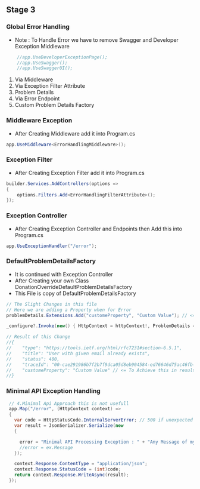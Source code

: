 ﻿## Stage 3

### Global Error Handling
- Note : To Handle Error we have to remove Swagger and Developer Exception Middleware
```c#
    //app.UseDeveloperExceptionPage();
    //app.UseSwagger();
    //app.UseSwaggerUI();
```
1. Via Middleware
2. Via Exception Filter Attribute
3. Problem Details
4. Via Error Endpoint
5. Custom Problem Details Factory

### Middleware Exception
- After Creating Middleware add it into Program.cs
```c#
app.UseMiddleware<ErrorHandlingMiddleware>();
```

### Exception Filter
- After Creating Exception Filter add it into Program.cs
```c#
builder.Services.AddControllers(options =>
{
    options.Filters.Add<ErrorHandlingFilterAttribute>();
});
```

### Exception Controller
- After Creating Exception Controller and Endpoints then Add this into Program.cs
```c#
app.UseExceptionHandler("/error");
```

### DefaultProblemDetailsFactory
- It is continued with Exception Controller
- After Creating your own Class DonationOverrideDefaultProblemDetailsFactory
- This File is copy of DefaultProblemDetailsFactory 
```c#
// The Slight Changes in this file
// Here we are adding a Property when for Error
problemDetails.Extensions.Add("customeProperty", "Custom Value"); // <=

_configure?.Invoke(new() { HttpContext = httpContext!, ProblemDetails = problemDetails });

// Result of this Change
//{
//    "type": "https://tools.ietf.org/html/rfc7231#section-6.5.1",
//    "title": "User with given email already exists",
//    "status": 400,
//    "traceId": "00-cae291986b7f2b7f9dca05d8eb904584-ed76646d75ac46fb-00",
//    "customeProperty": "Custom Value" // <= To Achieve this in result set
//}
```

### Minimal API Exception Handling
```c#
 // 4.Minimal Api Approach this is not usefull
 app.Map("/error", (HttpContext context) =>
 {
   var code = HttpStatusCode.InternalServerError; // 500 if unexpected
   var result = JsonSerializer.Serialize(new
   {

     error = "Minimal API Processing Exception : " + "Any Message of my Choice",
     //error = ex.Message
   });

   context.Response.ContentType = "application/json";
   context.Response.StatusCode = (int)code;
   return context.Response.WriteAsync(result);
 });
```



